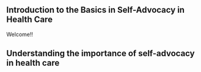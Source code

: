 ## Introduction to the Basics in Self-Advocacy in Health Care

Welcome!!


## Understanding the importance of self-advocacy in health care
